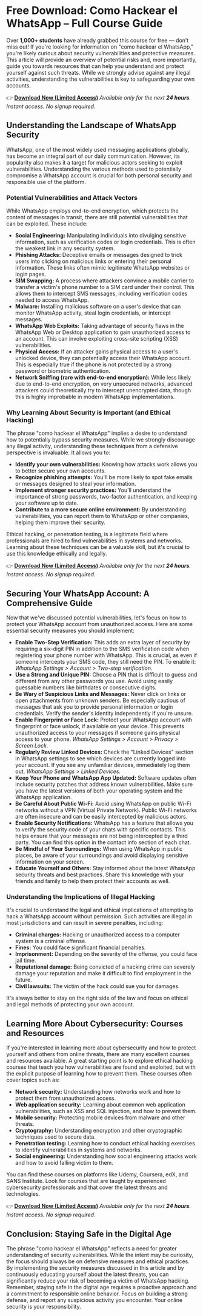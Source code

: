 # Free Download: Como Hackear el WhatsApp – Full Course Guide

Over **1,000+ students** have already grabbed this course for free — don’t miss out! If you're looking for information on "como hackear el WhatsApp," you're likely curious about security vulnerabilities and protective measures. This article will provide an overview of potential risks and, more importantly, guide you towards resources that can help you understand and protect yourself against such threats. While we strongly advise against any illegal activities, understanding the vulnerabilities is key to safeguarding your own accounts.

👉 [**Download Now (Limited Access)**](https://udemywork.com/como-hackear-el-whatsapp)
_Available only for the next **24 hours**. Instant access. No signup required._

## Understanding the Landscape of WhatsApp Security

WhatsApp, one of the most widely used messaging applications globally, has become an integral part of our daily communication. However, its popularity also makes it a target for malicious actors seeking to exploit vulnerabilities.  Understanding the various methods used to potentially compromise a WhatsApp account is crucial for both personal security and responsible use of the platform.

### Potential Vulnerabilities and Attack Vectors

While WhatsApp employs end-to-end encryption, which protects the content of messages in transit, there are still potential vulnerabilities that can be exploited.  These include:

*   **Social Engineering:**  Manipulating individuals into divulging sensitive information, such as verification codes or login credentials. This is often the weakest link in any security system.
*   **Phishing Attacks:**  Deceptive emails or messages designed to trick users into clicking on malicious links or entering their personal information. These links often mimic legitimate WhatsApp websites or login pages.
*   **SIM Swapping:**  A process where attackers convince a mobile carrier to transfer a victim's phone number to a SIM card under their control. This allows them to intercept SMS messages, including verification codes needed to access WhatsApp.
*   **Malware:**  Installing malicious software on a user's device that can monitor WhatsApp activity, steal login credentials, or intercept messages.
*   **WhatsApp Web Exploits:**  Taking advantage of security flaws in the WhatsApp Web or Desktop application to gain unauthorized access to an account. This can involve exploiting cross-site scripting (XSS) vulnerabilities.
*   **Physical Access:**  If an attacker gains physical access to a user's unlocked device, they can potentially access their WhatsApp account. This is especially true if the phone is not protected by a strong password or biometric authentication.
*   **Network Sniffing (rare with end-to-end encryption):** While less likely due to end-to-end encryption, on very unsecured networks, advanced attackers could theoretically try to intercept unencrypted data, though this is highly improbable in modern WhatsApp implementations.

### Why Learning About Security is Important (and Ethical Hacking)

The phrase "como hackear el WhatsApp" implies a desire to understand how to potentially bypass security measures.  While we strongly discourage any illegal activity, understanding these techniques from a defensive perspective is invaluable.  It allows you to:

*   **Identify your own vulnerabilities:** Knowing how attacks work allows you to better secure your own accounts.
*   **Recognize phishing attempts:** You'll be more likely to spot fake emails or messages designed to steal your information.
*   **Implement stronger security practices:**  You'll understand the importance of strong passwords, two-factor authentication, and keeping your software up to date.
*   **Contribute to a more secure online environment:**  By understanding vulnerabilities, you can report them to WhatsApp or other companies, helping them improve their security.

Ethical hacking, or penetration testing, is a legitimate field where professionals are hired to find vulnerabilities in systems and networks.  Learning about these techniques can be a valuable skill, but it's crucial to use this knowledge ethically and legally.

👉 [**Download Now (Limited Access)**](https://udemywork.com/como-hackear-el-whatsapp)
_Available only for the next **24 hours**. Instant access. No signup required._

## Securing Your WhatsApp Account: A Comprehensive Guide

Now that we've discussed potential vulnerabilities, let's focus on how to protect your WhatsApp account from unauthorized access. Here are some essential security measures you should implement:

*   **Enable Two-Step Verification:**  This adds an extra layer of security by requiring a six-digit PIN in addition to the SMS verification code when registering your phone number with WhatsApp. This is crucial, as even if someone intercepts your SMS code, they still need the PIN. To enable it: *WhatsApp Settings > Account > Two-step verification.*
*   **Use a Strong and Unique PIN:**  Choose a PIN that is difficult to guess and different from any other passwords you use. Avoid using easily guessable numbers like birthdates or consecutive digits.
*   **Be Wary of Suspicious Links and Messages:**  Never click on links or open attachments from unknown senders. Be especially cautious of messages that ask you to provide personal information or login credentials.  Verify the sender's identity independently if you're unsure.
*   **Enable Fingerprint or Face Lock:**  Protect your WhatsApp account with fingerprint or face unlock, if available on your device. This prevents unauthorized access to your messages if someone gains physical access to your phone. *WhatsApp Settings > Account > Privacy > Screen Lock.*
*   **Regularly Review Linked Devices:**  Check the "Linked Devices" section in WhatsApp settings to see which devices are currently logged into your account. If you see any unfamiliar devices, immediately log them out. *WhatsApp Settings > Linked Devices.*
*   **Keep Your Phone and WhatsApp App Updated:**  Software updates often include security patches that address known vulnerabilities. Make sure you have the latest versions of both your operating system and the WhatsApp application.
*   **Be Careful About Public Wi-Fi:**  Avoid using WhatsApp on public Wi-Fi networks without a VPN (Virtual Private Network). Public Wi-Fi networks are often insecure and can be easily intercepted by malicious actors.
*   **Enable Security Notifications:** WhatsApp has a feature that allows you to verify the security code of your chats with specific contacts. This helps ensure that your messages are not being intercepted by a third party. You can find this option in the contact info section of each chat.
*   **Be Mindful of Your Surroundings:** When using WhatsApp in public places, be aware of your surroundings and avoid displaying sensitive information on your screen.
*   **Educate Yourself and Others:** Stay informed about the latest WhatsApp security threats and best practices. Share this knowledge with your friends and family to help them protect their accounts as well.

### Understanding the Implications of Illegal Hacking

It's crucial to understand the legal and ethical implications of attempting to hack a WhatsApp account without permission.  Such activities are illegal in most jurisdictions and can result in severe penalties, including:

*   **Criminal charges:**  Hacking or unauthorized access to a computer system is a criminal offense.
*   **Fines:**  You could face significant financial penalties.
*   **Imprisonment:**  Depending on the severity of the offense, you could face jail time.
*   **Reputational damage:**  Being convicted of a hacking crime can severely damage your reputation and make it difficult to find employment in the future.
*   **Civil lawsuits:**  The victim of the hack could sue you for damages.

It's always better to stay on the right side of the law and focus on ethical and legal methods of protecting your own account.

## Learning More About Cybersecurity: Courses and Resources

If you're interested in learning more about cybersecurity and how to protect yourself and others from online threats, there are many excellent courses and resources available. A great starting point is to explore ethical hacking courses that teach you how vulnerabilities are found and exploited, but with the explicit purpose of learning how to prevent them. These courses often cover topics such as:

*   **Network security:**  Understanding how networks work and how to protect them from unauthorized access.
*   **Web application security:**  Learning about common web application vulnerabilities, such as XSS and SQL injection, and how to prevent them.
*   **Mobile security:**  Protecting mobile devices from malware and other threats.
*   **Cryptography:**  Understanding encryption and other cryptographic techniques used to secure data.
*   **Penetration testing:**  Learning how to conduct ethical hacking exercises to identify vulnerabilities in systems and networks.
*   **Social engineering:**  Understanding how social engineering attacks work and how to avoid falling victim to them.

You can find these courses on platforms like Udemy, Coursera, edX, and SANS Institute. Look for courses that are taught by experienced cybersecurity professionals and that cover the latest threats and technologies.

👉 [**Download Now (Limited Access)**](https://udemywork.com/como-hackear-el-whatsapp)
_Available only for the next **24 hours**. Instant access. No signup required._

## Conclusion: Staying Safe in the Digital Age

The phrase "como hackear el WhatsApp" reflects a need for greater understanding of security vulnerabilities. While the intent may be curiosity, the focus should always be on defensive measures and ethical practices. By implementing the security measures discussed in this article and by continuously educating yourself about the latest threats, you can significantly reduce your risk of becoming a victim of WhatsApp hacking. Remember, staying safe in the digital age requires a proactive approach and a commitment to responsible online behavior. Focus on building a strong defense, and report any suspicious activity you encounter.  Your online security is your responsibility.
